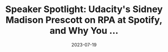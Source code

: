 ---
category:
- .nan
date: 2023-07-19
keyword_suggestion: ubuntu install docker
post_inspiration: https://www.informationweek.com/ai-or-machine-learning/speaker-spotlight-udacitys-sidney-madison-prescott-on-rpa-at-spotify-and-why-you-should-be-ready-for-rda
silot_terms: digital automation
title: 'Speaker Spotlight: Udacity''s Sidney Madison Prescott on RPA at Spotify, and
  Why You ...'
---